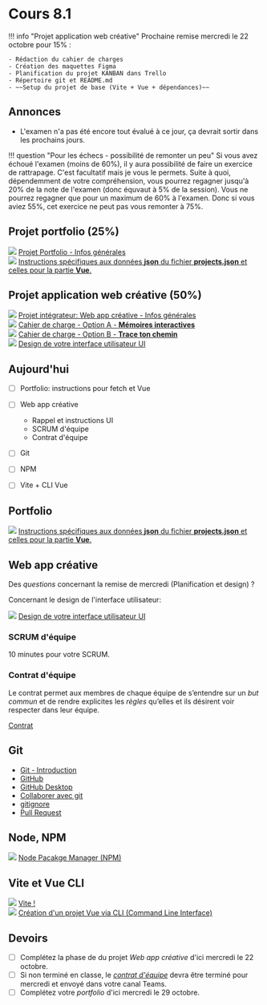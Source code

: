 # Cours 8.1
<!-- 20 octobre-->

<!--

Node.js et NPM : gestionnaire de paquets JavaScript

VITE : outil de développement front-end qui inclut serveur de développement et compilateur

IMPORTANT DE VOIR VITE CE COURS_CI car j'exige le setup du projet Vite pour le 22 octobre.

-->

!!! info "Projet application web créative"
    Prochaine remise mercredi le 22 octobre pour 15% :

    - Rédaction du cahier de charges
    - Création des maquettes Figma
    - Planification du projet KANBAN dans Trello
    - Répertoire git et README.md
    - ~~Setup du projet de base (Vite + Vue + dépendances)~~

## Annonces

- L'examen n'a pas été encore tout évalué à ce jour, ça devrait sortir dans les prochains jours.

!!! question "Pour les échecs - possibilité de remonter un peu"
    Si vous avez échoué l'examen (moins de 60%), il y aura possibilité de faire un exercice de rattrapage. C'est facultatif mais je vous le permets. Suite à quoi, dépendemment de votre compréhension, vous pourrez regagner jusqu'à 20% de la note de l'examen (donc équvaut à 5% de la session). Vous ne pourrez regagner que pour un maximum de 60% à l'examen. Donc si vous aviez 55%, cet exercice ne peut pas vous remonter à 75%.

  
## Projet portfolio (25%)

<div class="class-content-link">
  <img src="./projets/assets/icon-portfolio.svg">
  <a href="./projets/portfolio.html">Projet Portfolio - Infos générales</a>
</div>

<div class="class-content-link">
  <img src="./projets/assets/icon-portfolio.svg">
  <a href="./projets/portfolio-instructions-fecth-vue.html">Instructions spécifiques aux données <strong>json</strong> du fichier <strong>projects.json</strong> et celles pour la partie <strong>Vue</strong>.</a>
</div>

## Projet application web créative (50%)

<div class="class-content-link">
  <img src="./projets/assets/icon-creative-webapp.svg">
  <a href="./projets/appweb-creative/syllabus_guide_etudiant.html">Projet intégrateur: Web app créative - Infos générales</a>
</div>

<div class="class-content-link">
  <img src="./projets/assets/icon-creative-webapp.svg">
  <a href="./projets/appweb-creative/cahier_charges_memoires.html">Cahier de charge - Option A - <strong>Mémoires interactives</strong></a>
</div>

<div class="class-content-link">
  <img src="./projets/assets/icon-creative-webapp.svg">
  <a href="./projets/appweb-creative/cahier_charges_chemin.html">Cahier de charge - Option B - <strong>Trace ton chemin</strong></a>
</div>


<div class="class-content-link">
  <img src="./projets/assets/icon-creative-webapp.svg">
  <a href="./projets/appweb-creative/ui.html">Design de votre interface utilisateur UI</a>
</div>


## Aujourd'hui

- [ ] Portfolio: instructions pour fetch et Vue
- [ ] Web app créative
  - Rappel et instructions UI
  - SCRUM d'équipe
  - Contrat d'équipe
- [ ] Git
- [ ] NPM
- [ ] Vite + CLI Vue


## Portfolio


<div class="class-content-link">
  <img src="./projets/assets/icon-portfolio.svg">
  <a href="./projets/portfolio-instructions-fecth-vue.html">Instructions spécifiques aux données <strong>json</strong> du fichier <strong>projects.json</strong> et celles pour la partie <strong>Vue</strong>.</a>
</div>


## Web app créative

Des *questions* concernant la remise de mercredi (Planification et design) ?

Concernant le design de l'interface utilisateur:

<div class="class-content-link">
  <img src="./projets/assets/icon-creative-webapp.svg">
  <a href="./projets/appweb-creative/ui.html">Design de votre interface utilisateur UI</a>
</div>



### SCRUM d'équipe

10 minutes pour votre SCRUM.

### Contrat d'équipe

Le contrat permet aux membres de chaque équipe de s’entendre sur un *but commun* et de rendre explicites les *règles* qu’elles et ils désirent voir respecter dans leur équipe.

[Contrat](./projets/appweb-creative/contrat-equipe.md)

## Git

- [Git - Introduction](https://tim-montmorency.com/timdoc/582-518MO/git/intro/)
- [GitHub](https://tim-montmorency.com/timdoc/582-518MO/git/github/)
- [GitHub Desktop](https://tim-montmorency.com/timdoc/582-518MO/git/github-desktop/)
- [Collaborer avec git](https://tim-montmorency.com/timdoc/582-518MO/git/collaboration/)
- [gitignore](https://tim-montmorency.com/timdoc/582-518MO/git/gitignore/)
- [Pull Request](https://tim-montmorency.com/timdoc/582-518MO/git/pull-request/)


## Node, NPM

<div class="class-content-link">
  <img src="./assets/icon-npm.webp">
  <a href="https://tim-montmorency.com/timdoc/582-518MO/javascript/npm/">Node Pacakge Manager (NPM)</a>
</div>

## Vite et Vue CLI

<div class="class-content-link">
  <img src="./assets/Vitejs-logo.svg">
  <a href="
  https://tim-montmorency.com/timdoc/582-518MO/javascript/vite/">Vite !</a>
</div>


<div class="class-content-link">
  <img src="./vue/assets/logo-vue.svg">
  <a href="./vue/creation-projet-CLI.html">Création d'un projet Vue via CLI (Command Line Interface)</a>
</div>


<!-- <div class="class-content-link">
  <img src="./vue/assets/logo-vue.svg">
  <a href="./projets/appweb-creative/quick_start.html">Web app créative: quickstart</a>
</div> 

📦 Étape 1: Créer le Projet (Chef de projet uniquement)¶
1.1 Initialiser le projet Vite + Vue¶

# Créer le projet
npm create vite@latest mon-projet -- --template vue

# Entrer dans le dossier
cd mon-projet

# Installer les dépendances de base
npm install

# Tester que ça fonctionne
npm run dev
Ouvrez http://localhost:5173 - Vous devriez voir la page de démo Vue.
-->


## Devoirs

- [ ] Complétez la phase de du projet *Web app créative* d'ici mercredi le 22 octobre.
- [ ] Si non terminé en classe, le [*contrat d'équipe*](./projets/appweb-creative/contrat-equipe.html) devra être terminé pour mercredi et envoyé dans votre canal Teams.
- [ ] Complétez votre *portfolio* d'ici mercredi le 29 octobre.